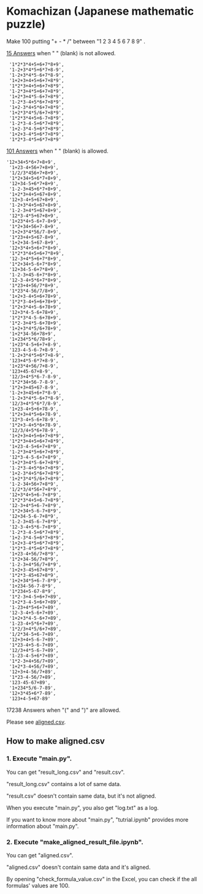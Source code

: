 # Komachizan (Japanese mathematic puzzle)

Make 100 putting "+ - * /" between "1 2 3 4 5 6 7 8 9" .

[15 Answers](https://github.com/go125/ten_puzzle/blob/8f8882694d3ab26cfaf9d090b73b924543047bc6/main.ipynb) when " " (blank) is not allowed.

```
 '1*2*3*4+5+6+7*8+9',
 '1-2+3*4*5+6*7+8-9',
 '1-2+3*4*5-6+7*8-9',
 '1+2+3+4+5+6+7+8*9',
 '1*2*3+4+5+6+7+8*9',
 '1-2*3+4*5+6+7+8*9',
 '1+2*3+4*5-6+7+8*9',
 '1-2*3-4+5*6+7+8*9',
 '1+2-3*4+5*6+7+8*9',
 '1+2*3*4*5/6+7+8*9',
 '1*2*3*4+5+6-7+8*9',
 '1-2*3-4-5+6*7+8*9',
 '1+2-3*4-5+6*7+8*9',
 '1+2+3-4*5+6*7+8*9',
 '1*2*3-4*5+6*7+8*9'
```

[101 Answers](https://github.com/go125/ten_puzzle/blob/bdf67f02c780e9feec2ae08ff76737e3ce338adc/main.ipynb) when " " (blank) is allowed.

```
'12+34+5*6+7+8+9',
 '1+23-4+56+7+8+9',
 '1/2/3*456+7+8+9',
 '1*2+34+5+6*7+8+9',
 '12+34-5+6*7+8+9',
 '1-2-3+45+6*7+8+9',
 '1+2*3+4+5+67+8+9',
 '12+3-4+5+67+8+9',
 '1-2+3*4+5+67+8+9',
 '1-2-3+4*5+67+8+9',
 '12*3-4*5+67+8+9',
 '1+23*4+5-6+7-8+9',
 '1*2+34+56+7-8+9',
 '1+2+3*4*56/7-8+9',
 '1*23+4+5+67-8+9',
 '1+2+34-5+67-8+9',
 '12+3*4+5+6+7*8+9',
 '1*2*3*4+5+6+7*8+9',
 '12-3+4*5+6+7*8+9',
 '1*2+34+5-6+7*8+9',
 '12+34-5-6+7*8+9',
 '1-2-3+45-6+7*8+9',
 '12-3-4+5*6+7*8+9',
 '1*23+4+56/7*8+9',
 '1*23*4-56/7/8+9',
 '1+2+3-4+5+6+78+9',
 '1*2*3-4+5+6+78+9',
 '1*2+3*4+5-6+78+9',
 '12+3*4-5-6+78+9',
 '1*2*3*4-5-6+78+9',
 '1*2-3+4*5-6+78+9',
 '1+2+3*4*5/6+78+9',
 '1+2*34-56+78+9',
 '1+234*5*6/78+9',
 '1+23*4-5+6+7+8-9',
 '123-4-5-6-7+8-9',
 '1-2+3*4*5+6*7+8-9',
 '123+4*5-6*7+8-9',
 '1+23*4+56/7+8-9',
 '123+45-67+8-9',
 '12/3+4*5*6-7-8-9',
 '1*2*34+56-7-8-9',
 '1*2+3+45+67-8-9',
 '1-2+3+45+6+7*8-9',
 '1-2+3*4*5-6+7*8-9',
 '12/3+4*5*6*7/8-9',
 '1+23-4+5+6+78-9',
 '1*2+3+4*5+6+78-9',
 '12*3-4+5-6+78-9',
 '1*2+3-4+5*6+78-9',
 '12/3/4+5*6+78-9',
 '1+2+3+4+5+6+7+8*9',
 '1*2*3+4+5+6+7+8*9',
 '1+23-4-5+6+7+8*9',
 '1-2*3+4*5+6+7+8*9',
 '12*3-4-5-6+7+8*9',
 '1+2*3+4*5-6+7+8*9',
 '1-2*3-4+5*6+7+8*9',
 '1+2-3*4+5*6+7+8*9',
 '1+2*3*4*5/6+7+8*9',
 '1-2-34+56+7+8*9',
 '1/2*3/4*56+7+8*9',
 '12+3*4+5+6-7+8*9',
 '1*2*3*4+5+6-7+8*9',
 '12-3+4*5+6-7+8*9',
 '1*2+34+5-6-7+8*9',
 '12+34-5-6-7+8*9',
 '1-2-3+45-6-7+8*9',
 '12-3-4+5*6-7+8*9',
 '1-2*3-4-5+6*7+8*9',
 '1+2-3*4-5+6*7+8*9',
 '1+2+3-4*5+6*7+8*9',
 '1*2*3-4*5+6*7+8*9',
 '1+23-4+56/7+8*9',
 '1*2+34-56/7+8*9',
 '1-2-3+4*56/7+8*9',
 '1+2+3-45+67+8*9',
 '1*2*3-45+67+8*9',
 '1+2+34*5+6-7-8*9',
 '1+234-56-7-8*9',
 '1*234+5-67-8*9',
 '1*2-3+4-5+6+7+89',
 '1+2*3-4-5+6+7+89',
 '1-23+4*5+6+7+89',
 '12-3-4+5-6+7+89',
 '1+2+3*4-5-6+7+89',
 '1-23-4+5*6+7+89',
 '1*2/3+4*5/6+7+89',
 '1/2*34-5+6-7+89',
 '12+3+4+5-6-7+89',
 '1*23-4+5-6-7+89',
 '12/3+4*5-6-7+89',
 '1-23-4-5+6*7+89',
 '1*2-3+4+56/7+89',
 '1+2*3-4+56/7+89',
 '12+3+4-56/7+89',
 '1*23-4-56/7+89',
 '123-45-67+89',
 '1+234*5/6-7-89',
 '12+3*45+6*7-89',
 '123+4-5+67-89'
```

17238 Answers when "(" and ")" are allowed.

Please see [aligned.csv](https://github.com/go125/ten_puzzle/blob/master/aligned.csv).

## How to make aligned.csv

### 1. Execute "main.py".

You can get "result_long.csv" and "result.csv".

"result_long.csv" contains a lot of same data.

"result.csv" doesn't contain same data, but it's not aligned.

When you execute "main.py", you also get "log.txt" as a log.

If you want to know more about "main.py", "tutrial.ipynb" provides more information about "main.py".

### 2. Execute "make_aligned_result_file.ipynb".

You can get "aligned.csv".

"aligned.csv" doesn't contain same data and it's aligned. 

By opening "check_formula_value.csv" in the Excel, you can check if the all formulas' values are 100.

